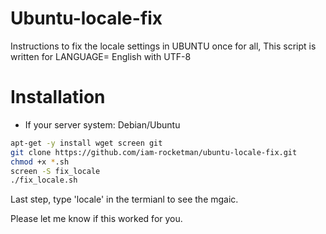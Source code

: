 # Ubuntu-locale-fix

Instructions to fix the locale settings in UBUNTU once for all,
This script is written for LANGUAGE= English with UTF-8

Installation
============
- If your server system: Debian/Ubuntu
```bash
apt-get -y install wget screen git
git clone https://github.com/iam-rocketman/ubuntu-locale-fix.git
chmod +x *.sh
screen -S fix_locale
./fix_locale.sh
```

Last step, type 'locale' in the termianl to see the mgaic.

Please let me know if this worked for you.
